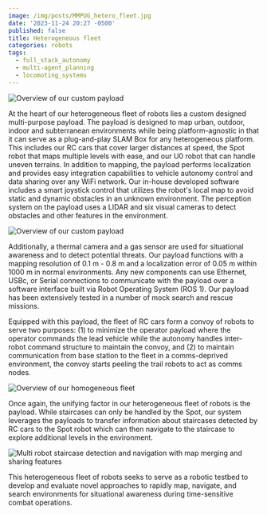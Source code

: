 ```yaml
---
image: /img/posts/MMPUG_hetero_fleet.jpg
date: '2023-11-24 20:27 -0500'
published: false
title: Heterogeneous fleet
categories: robots
tags:
  - full_stack_autonomy
  - multi-agent_planning
  - locomoting_systems
---
```

![Overview of our custom payload]({{site.baseurl}}/img/posts/MMPUG_hetero_fleet.jpg) 

At the heart of our heterogeneous fleet of robots lies a custom designed multi-purpose payload. The payload is designed to map urban, outdoor, indoor and subterranean environments while being platform-agnostic in that it can serve as a plug-and-play SLAM Box for any heterogeneous platform. This includes our RC cars that cover larger distances at speed, the Spot robot that maps multiple levels with ease, and our U0 robot that can handle uneven terrains. In addition to mapping, the payload performs localization and provides easy integration capabilities to vehicle autonomy control and data sharing over any WiFi network. Our in-house developed software includes a smart joystick control that utilizes the robot's local map to avoid static and dynamic obstacles in an unknown environment. The perception system on the payload uses a LIDAR and six visual cameras to detect obstacles and other features in the environment. 

![Overview of our custom payload]({{site.baseurl}}/img/posts/MMPUG_Payload_Overview.gif)

Additionally, a thermal camera and a gas sensor are used for situational awareness and to detect potential threats. Our payload functions with a mapping resolution of 0.1 m - 0.8 m and a localization error of 0.05 m within 1000 m in normal environments. Any new components can use Ethernet, USBc, or Serial connections to communicate with the payload over a software interface built via Robot Operating System (ROS 1). Our payload has been extensively tested in a number of mock search and rescue missions.

Equipped with this payload, the fleet of RC cars form a convoy of robots to serve two purposes: (1) to minimize the operator payload where the operator commands the lead vehicle while the autonomy handles inter-robot command structure to maintain the convoy, and (2) to maintain communication from base station to the fleet in a comms-deprived environment, the convoy starts peeling the trail robots to act as comms nodes. 

![Overview of our homogeneous fleet]({{site.baseurl}}/img/posts/MMPUG_convoy_img.jpg)

Once again, the unifying factor in our heterogeneous fleet of robots is the payload. While staircases can only be handled by the Spot, our system leverages the payloads to transfer information about staircases detected by RC cars to the Spot robot which can then navigate to the staircase to explore additional levels in the environment. 

![Multi robot staircase detection and navigation with map merging and sharing features]({{site.baseurl}}/img/posts/MMPUG_staircase.gif)

This heterogeneous fleet of robots seeks to serve as a robotic testbed to develop and evaluate novel approaches to rapidly map, navigate, and search environments for situational awareness during time-sensitive combat operations.
